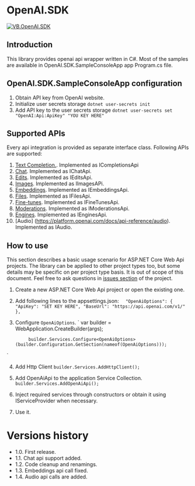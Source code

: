# OpenAI.SDK
[![VB.OpenAI.SDK](https://img.shields.io/nuget/v/VB.OpenAI.SDK?style=for-the-badge)](https://www.nuget.org/packages/VB.OpenAI.SDK/)

## Introduction
This library provides openai api wrapper written in C#.
Most of the samples are available in OpenAI.SDK.SampleConsoleApp app Program.cs file.

## OpenAI.SDK.SampleConsoleApp configuration
1. Obtain API key from OpenAI website.
2. Initialize user secrets storage `dotnet user-secrets init`
3. Add API key to the user secrets storage `dotnet user-secrets set "OpenAI:Api:ApiKey" "YOU KEY HERE"`

## Supported APIs
Every api integration is provided as separate interface class.
Following APIs are supported:
1. [Text Completion.](https://platform.openai.com/docs/api-reference/completions). Implemented as ICompletionsApi
2. [Chat](https://platform.openai.com/docs/api-reference/chat). Implemented as IChatApi.
3. [Edits](https://platform.openai.com/docs/api-reference/edits). Implemented as IEditsApi.
4. [Images](https://platform.openai.com/docs/api-reference/images). Implemented as IImagesAPi.
5. [Embeddings](https://platform.openai.com/docs/api-reference/embeddings). Implemented as IEmbeddingsApi.
6. [Files](https://platform.openai.com/docs/api-reference/files). Implemented as IFilesApi.
7. [Fine-tunes](https://platform.openai.com/docs/api-reference/fine-tunes). Implemented as IFineTunesApi.
8. [Moderations](https://platform.openai.com/docs/api-reference/moderations). Implemented as IModerationsApi.
9. [Engines](https://platform.openai.com/docs/api-reference/engines). Implemented as IEnginesApi.
10. [Audio] (https://platform.openai.com/docs/api-reference/audio). Implemented as IAudio.

## How to use
This section describes a basic usage scenario for ASP.NET Core Web Api projects.
The library can be applied to other project types too, but some details may be specific on per project type basis. It is out of scope of this document.
Feel free to ask questions in [issues section](https://github.com/vbenedichuk/OpenAI.SDK/issues) of the project.

1. Create a new ASP.NET Core Web Api project or open the existing one. 

2. Add following lines to the appsettings.json:
`  "OpenAiOptions": {
    "ApiKey": "SET KEY HERE",
    "BaseUrl": "https://api.openai.com/v1/"
  },`

3. Configure `OpenAiOptions`.
`            var builder = WebApplication.CreateBuilder(args);

            builder.Services.Configure<OpenAiOptions>(builder.Configuration.GetSection(nameof(OpenAiOptions)));
`

4. Add Http Client
`
            builder.Services.AddHttpClient();
`

5. Add OpenAiApi to the application Service Collection.
`
            builder.Services.AddOpenAiApi();
`

6. Inject required services through constructors or obtain it using IServiceProvider when necessary.

7. Use it.


# Versions history
- 1.0. First release.
- 1.1. Chat api support added.
- 1.2. Code cleanup and renamings.
- 1.3. Embeddings api call fixed.
- 1.4. Audio api calls are added.